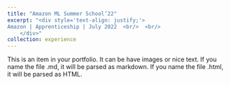 ```yaml
---
title: "Amazon ML Summer School’22"
excerpt: "<div style='text-align: justify;'>
Amazon | Apprenticeship | July 2022  <br/>  <br/>
    </div>"
collection: experience
---
```


This is an item in your portfolio. It can be have images or nice text. If you name the file .md, it will be parsed as markdown. If you name the file .html, it will be parsed as HTML. 
